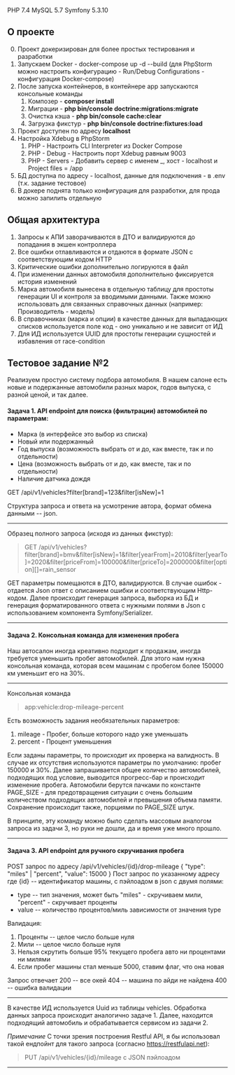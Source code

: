 PHP 7.4
MySQL 5.7
Symfony 5.3.10

## О проекте

0. Проект докеризирован для более простых тестирования и разработки
1. Запускаем Docker - docker-compose up -d --build (для PhpStorm можно настроить конфигурацию - Run/Debug Configurations - конфигурация Docker-compose)
2. После запуска контейнеров, в контейнере app запускаются консольные команды  
    1. Композер - **composer install**
    2. Миграции - **php bin/console doctrine:migrations:migrate**
    3. Очистка кэша - **php bin/console cache:clear**
    4. Загрузка фикстур - **php bin/console doctrine:fixtures:load**
3. Проект доступен по адресу **localhost**
4. Настройка Xdebug в PhpStorm
   1. PHP - Настроить CLI Interpreter из Docker Compose 
   2. PHP - Debug - Настроить порт Xdebug равным 9003
   3. PHP - Servers - Добавить сервер с именем _, хост - localhost и Project files = /app
5. БД доступна по адресу - localhost, данные для подключения - в .env (т.к. задание тестовое)
6. В докере поднята только конфигурация для разработки, для прода можно запилить отдельную

## Общая архитектура
1. Запросы к АПИ заворачиваются в ДТО и валидируются до попадания в экшен контроллера
2. Все ошибки отлавливаются и отдаются в формате JSON с соответствующим кодом HTTP
3. Критические ошибки дополнительно логируются в файл
4. При изменении данных автомобиля дополнительно фиксируется история изменений
5. Марка автомобиля вынесена в отдельную таблицу для простоты генерации UI и контроля за вводимыми данными. Также можно использовать для связанных справочных данных (например: Производитель - модель)
6. В справочниках (марка и опции) в качестве данных для выпадающих списков используется поле код - оно уникально и не зависит от ИД
7. Для ИД используется UUID для простоты генерации сущностей и избавления от race-condition

## Тестовое задание №2
Реализуем простую систему подбора автомобиля. В нашем салоне есть новые и подержанные автомобили разных марок, годов выпуска, с разной ценой, и так далее.

#### Задача 1. API endpoint для поиска (фильтрации) автомобилей по параметрам:
- Марка (в интерфейсе это выбор из списка)
- Новый или подержанный
- Год выпуска (возможность выбрать от и до, как вместе, так и по отдельности)
- Цена (возможность выбрать от и до, как вместе, так и по отдельности)
- Наличие датчика дождя

GET /api/v1/vehicles?filter[brand]=123&filter[isNew]=1

Структура запроса и ответа на усмотрение автора, формат обмена данными -- json.

---

Образец полного запроса (исходя из данных фикстур):
>GET /api/v1/vehicles?filter[brand]=bmv&filter[isNew]=1&filter[yearFrom]=2010&filter[yearTo]=2020&filter[priceFrom]=100000&filter[priceTo]=2000000&filter[option][]=rain_sensor

GET параметры помещаются в ДТО, валидируются. 
В случае ошибок - отдается Json ответ с описанием ошибки и соответствующим Http-кодом.
Далее происходит генерация запроса, выборка из БД и генерация форматированного ответа с нужными полями в Json с использованием компонента Symfony/Serializer.

---
#### Задача 2. Консольная команда для изменения пробега
Наш автосалон иногда креативно подходит к продажам, иногда требуется уменьшить пробег автомобилей. Для этого нам нужна консольная команда, которая всем машинам с пробегом более 150000 км уменьшит его на 30%.

---

Консольная команда
>app:vehicle:drop-mileage-percent

Есть возможность задания необязательных параметров:
1. mileage - Пробег, больше которого надо уже уменьшать
2. percent - Процент уменьшения

Если заданы параметры, то происходит их проверка на валидность. 
В случае их отсутствия используются параметры по умолчанию: пробег 150000 и 30%. 
Далее запрашивается общее количество автомобилей, подходящих под условие, выводится прогресс-бар и происходит изменение пробега. 
Автомобили берутся пачками по константе PAGE_SIZE - для предотвращения ситуации с очень большим количеством подходящих автомобилей и превышения объема памяти.
Сохранение происходит также, порциями по PAGE_SIZE штук.

В принципе, эту команду можно было сделать массовым аналогом запроса из задачи 3, но руки не дошли, да и время уже много прошло.

---

#### Задача 3. API endpoint для ручного скручивания пробега
POST запрос по адресу /api/v1/vehicles/{id}/drop-mileage
{
    "type": "miles" | "percent",
    "value": 15000
}
Пост запрос по указанному адресу где {id} -- идентификатор машины, с пэйлоадом в json с двумя полями:
- type -- тип значения, может быть "miles" - скручиваем мили, "percent" - скручивает проценты
- value -- количество процентов/миль зависимости от значения type

Валидация:
1. Проценты -- целое число больше нуля
2. Мили -- целое число больше нуля
3. Нельзя скрутить больше 95% текущего пробега авто ни процентами ни милями
4. Если пробег машины стал меньше 5000, ставим флаг, что она новая

Запрос отвечает 
200 -- все окей
404 -- машина по айди не найдена
400 -- ошибка валидации

---

В качестве ИД используется Uuid из таблицы vehicles.
Обработка данных запроса происходит аналогично задаче 1.
Далее, находится подходящий автомобиль и обрабатывается сервисом из задачи 2.

*Примечание*
С точки зрения построения Restful API, я бы использовал такой ендпойнт для такого запроса (согласно https://restfulapi.net):
> PUT /api/v1/vehicles/{id}/mileage с JSON пэйлоадом

---


